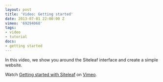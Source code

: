 ```yaml
---
layout: post
title: 'Video: Getting started'
date: 2013-07-01 22:00:00 Z
vimeo: '69294068'
tags:
- video
- tutorial
docs:
- getting started
---
```


In this video, we show you around the Siteleaf interface and create a simple website.

Watch <a href="http://vimeo.com/69294068">Getting started with Siteleaf</a> on <a href="http://vimeo.com">Vimeo</a>.
